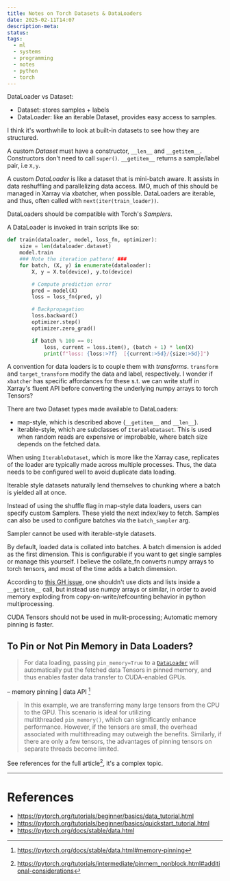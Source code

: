 ```yaml
---
title: Notes on Torch Datasets & DataLoaders
date: 2025-02-11T14:07
description-meta: 
status: 
tags:
  - ml
  - systems
  - programming
  - notes
  - python
  - torch
---
```

DataLoader vs Dataset: 
* Dataset: stores samples + labels
* DataLoader: like an iterable Dataset, provides easy access to samples.

I think it's worthwhile to look at built-in datasets to see how they are structured. 

A custom _Dataset_ must have a constructor, `__len__` and `__getitem__`. Constructors don't need to call `super()`.  `__getitem__` returns a sample/label pair, i.e `X,y`.

A custom _DataLoader_ is like a dataset that is mini-batch aware. It assists in data reshuffling and parallelizing data access. IMO, much of this should be managed in Xarray via xbatcher, when possible. DataLoaders are iterable, and thus, often called with `next(iter(train_loader))`.

DataLoaders should be compatible with Torch's _Samplers_.

A DataLoader is invoked in train scripts like so:
```python
def train(dataloader, model, loss_fn, optimizer):
    size = len(dataloader.dataset)
    model.train
	### Note the iteration pattern! ###
    for batch, (X, y) in enumerate(dataloader):
        X, y = X.to(device), y.to(device)

        # Compute prediction error
        pred = model(X)
        loss = loss_fn(pred, y)

        # Backpropagation
        loss.backward()
        optimizer.step()
        optimizer.zero_grad()

        if batch % 100 == 0:
            loss, current = loss.item(), (batch + 1) * len(X)
            print(f"loss: {loss:>7f}  [{current:>5d}/{size:>5d}]")
```


A convention for data loaders is to couple them with _transforms_. `transform` and `target_transform` modify the data and label, respectively. I wonder if `xbatcher` has specific affordances for these s.t. we can write stuff in Xarray's fluent API before converting the underlying numpy arrays to torch Tensors?

There are two Dataset types made available to DataLoaders:
* map-style, which is described above (`__getitem__` and `__len__`).
* iterable-style, which are subclasses of `IterableDataset`. This is used when random reads are expensive or improbable, where batch size depends on the fetched data.

When using `IterableDataset`, which is more like the Xarray case, replicates of the loader are typically made across multiple processes. Thus, the data needs to be configured well to avoid duplicate data loading. 

Iterable style datasets naturally lend themselves to chunking where a batch is yielded all at once. 

Instead of using the shuffle flag in map-style data loaders, users can specify custom Samplers. These yield the next index/key to fetch. Samples can also be used to configure batches via the `batch_sampler` arg.

Sampler cannot be used with iterable-style datasets.

By default, loaded data is collated into batches. A batch dimension is added as the first dimension. This is configurable if you want to get single samples or manage this yourself. 
I believe the collate_fn converts numpy arrays to torch tensors, and most of the time adds a batch dimension.

According to [this GH issue](https://github.com/pytorch/pytorch/issues/13246#issuecomment-905703662), one shouldn't use dicts and lists inside a `__getitem__` call, but instead use numpy arrays or similar, in order to avoid memory exploding from copy-on-write/refcounting behavior in python multiprocessing.

CUDA Tensors should not be used in mulit-processing; Automatic memory pinning is faster.

## To Pin or Not Pin Memory in Data Loaders?

> For data loading, passing `pin_memory=True` to a [`DataLoader`](https://pytorch.org/docs/stable/data.html#torch.utils.data.DataLoader "torch.utils.data.DataLoader") will automatically put the fetched data Tensors in pinned memory, and thus enables faster data transfer to CUDA-enabled GPUs.

– memory pinning | data API [^red]

> In this example, we are transferring many large tensors from the CPU to the GPU. This scenario is ideal for utilizing multithreaded `pin_memory()`, which can significantly enhance performance. However, if the tensors are small, the overhead associated with multithreading may outweigh the benefits. Similarly, if there are only a few tensors, the advantages of pinning tensors on separate threads become limited.

See references for the full article[^blue], it's a complex topic. 

---
# References
* https://pytorch.org/tutorials/beginner/basics/data_tutorial.html
* https://pytorch.org/tutorials/beginner/basics/quickstart_tutorial.html
* https://pytorch.org/docs/stable/data.html

[^blue]:  https://pytorch.org/tutorials/intermediate/pinmem_nonblock.html#additional-considerations
[^red]: https://pytorch.org/docs/stable/data.html#memory-pinning